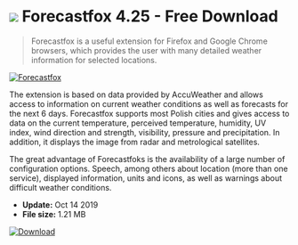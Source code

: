 # ![](https://cdn.softexe.net/static/icon/6/forecastfox-9180.png) Forecastfox 4.25 - Free Download

> Forecastfox is a useful extension for Firefox and Google Chrome browsers, which provides the user with many detailed weather information for selected locations.

[![Forecastfox](https://gallery.dpcdn.pl/imgc/Tools/76468/g_-_420x350_1.5_-_x20170626193952_0.jpg)](https://softexe.net/win/internet/browser-add-ons/forecastfox:aphR.html)

The extension is based on data provided by AccuWeather and allows access to information on current weather conditions as well as forecasts for the next 6 days. Forecastfox supports most Polish cities and gives access to data on the current temperature, perceived temperature, humidity, UV index, wind direction and strength, visibility, pressure and precipitation. In addition, it displays the image from radar and metrological satellites.
 
 The great advantage of Forecastfoks is the availability of a large number of configuration options. Speech, among others about location (more than one service), displayed information, units and icons, as well as warnings about difficult weather conditions.


- **Update:** Oct 14 2019
- **File size:** 1.21 MB

[![Download](https://cdn.softexe.net/static/img/download.png)](https://softexe.net/win/internet/browser-add-ons/forecastfox:aphR.html)

